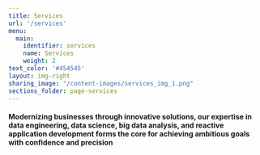 ```yaml
---
title: Services
url: '/services'
menu:
  main:
    identifier: services
    name: Services
    weight: 2
text_color: '#454545'
layout: img-right
sharing_image: "/content-images/services_img_1.png"
sections_folder: page-services
---
```

#### Modernizing businesses through innovative solutions, our expertise in data engineering, data science, big data analysis, and reactive application development forms the core for achieving ambitious goals with confidence and precision
